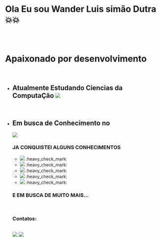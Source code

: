 # Ola Eu sou Wander Luis simão Dutra :boom::boom:

<br>
<br>
<h1>Apaixonado por desenvolvimento</h1>
<br>
<ul>
<li><h2>Atualmente Estudando Ciencias da ComputaÇão <img src="https://github.com/WanderDutra/Screenshots/blob/main/Captura%20de%20tela%202023-08-26%20224850.png?raw=true"></h2></li>
  <br>
<li><h2>Em busca de Conhecimento no</h2> <img src="https://github.com/WanderDutra/Screenshots/blob/main/Captura%20de%20tela%202023-08-26%20221948.png?raw=true">
  <h3>JA CONQUISTEI ALGUNS CONHECIMENTOS</h3>
<ul>  
<li><img src="https://img.shields.io/badge/HTML-239120?style=for-the-badge&logo=html5&logoColor=white">   :heavy_check_mark:</li>
<li><img src="https://camo.githubusercontent.com/42ada9cc774b9d2b4cf35691820a881d70657ae42c3a074f00c7e9add6352361/68747470733a2f2f696d672e736869656c64732e696f2f62616467652f56697375616c5f53747564696f5f436f64652d3030373844343f7374796c653d666f722d7468652d6261646765266c6f676f3d76697375616c25323073747564696f253230636f6465266c6f676f436f6c6f723d7768697465"> :heavy_check_mark: </li>
<li><img src="https://img.shields.io/badge/CSS-239120?&style=for-the-badge&logo=css3&logoColor=white"> :heavy_check_mark: </li>
<li><img src="https://img.shields.io/badge/GitHub-100000?style=for-the-badge&logo=github&logoColor=white"> :heavy_check_mark: </li>
<li><img src="https://img.shields.io/badge/Figma-F24E1E?style=for-the-badge&logo=figma&logoColor=white"> :heavy_check_mark: </li>

</ul>
<h3> E EM BUSCA DE MUITO MAIS...</h3>
</li>
<br>
<h3>Contatos:</h3>
<br>
<a href="(https://www.instagram.com/dutrawander/)" rel="nofollow"><img src="https://camo.githubusercontent.com/acaa286597b43c96dc02b69b90de15a65c52063e31835b763a061cc815f64bac/68747470733a2f2f696d672e736869656c64732e696f2f62616467652f2d496e7374616772616d2d2532334534343035463f7374796c653d666f722d7468652d6261646765266c6f676f3d696e7374616772616d266c6f676f436f6c6f723d7768697465" data-canonical-src="https://img.shields.io/badge/-Instagram-%23E4405F?style=for-the-badge&amp;logo=instagram&amp;logoColor=white" style="max-width: 100%;"></a>
<img src="https://img.shields.io/badge/Gmail-D14836?style=for-the-badge&logo=gmail&logoColor=white">
</ul>
